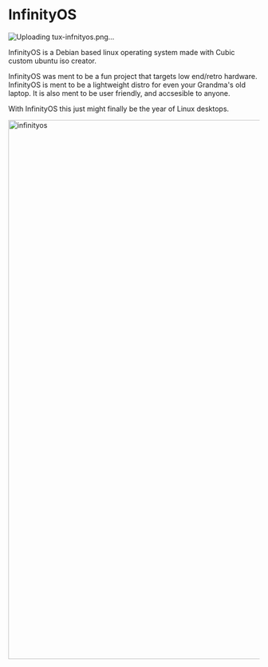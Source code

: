 # InfinityOS

![Uploading tux-infnityos.png…]()


InfinityOS is a Debian based linux operating system made with Cubic custom ubuntu iso creator.

InfinityOS was ment to be a fun project that targets low end/retro hardware.
InfinityOS is ment to be a lightweight distro for even your Grandma's old laptop.
It is also ment to be user friendly, and accsesible to anyone.

With InfinityOS this just might finally be the year of Linux desktops.


<img width="1020" height="1080" alt="infinityos" src="https://github.com/user-attachments/assets/4ef106ff-4d06-4e66-ae56-e656cdcef672" />
